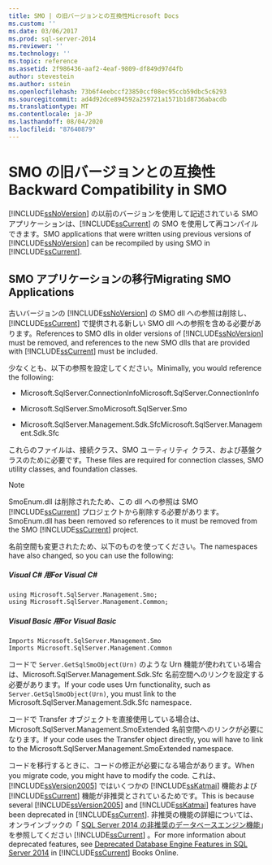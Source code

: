 ```yaml
---
title: SMO | の旧バージョンとの互換性Microsoft Docs
ms.custom: ''
ms.date: 03/06/2017
ms.prod: sql-server-2014
ms.reviewer: ''
ms.technology: ''
ms.topic: reference
ms.assetid: 2f986436-aaf2-4eaf-9809-df849d97d4fb
author: stevestein
ms.author: sstein
ms.openlocfilehash: 73b6f4eebccf23850ccf08ec95ccb59dbc5c6293
ms.sourcegitcommit: ad4d92dce894592a259721a1571b1d8736abacdb
ms.translationtype: MT
ms.contentlocale: ja-JP
ms.lasthandoff: 08/04/2020
ms.locfileid: "87640879"
---
```

# <a name="backward-compatibility-in-smo"></a><span data-ttu-id="9dcc1-102">SMO の旧バージョンとの互換性</span><span class="sxs-lookup"><span data-stu-id="9dcc1-102">Backward Compatibility in SMO</span></span>
  <span data-ttu-id="9dcc1-103">[!INCLUDE[ssNoVersion](../../includes/ssnoversion-md.md)] の以前のバージョンを使用して記述されている SMO アプリケーションは、[!INCLUDE[ssCurrent](../../includes/sscurrent-md.md)] の SMO を使用して再コンパイルできます。</span><span class="sxs-lookup"><span data-stu-id="9dcc1-103">SMO applications that were written using previous versions of [!INCLUDE[ssNoVersion](../../includes/ssnoversion-md.md)] can be recompiled by using SMO in [!INCLUDE[ssCurrent](../../includes/sscurrent-md.md)].</span></span>  
  
## <a name="migrating-smo-applications"></a><span data-ttu-id="9dcc1-104">SMO アプリケーションの移行</span><span class="sxs-lookup"><span data-stu-id="9dcc1-104">Migrating SMO Applications</span></span>  
 <span data-ttu-id="9dcc1-105">古いバージョンの [!INCLUDE[ssNoVersion](../../includes/ssnoversion-md.md)] の SMO dll への参照は削除し、[!INCLUDE[ssCurrent](../../includes/sscurrent-md.md)] で提供される新しい SMO dll への参照を含める必要があります。</span><span class="sxs-lookup"><span data-stu-id="9dcc1-105">References to SMO dlls in older versions of [!INCLUDE[ssNoVersion](../../includes/ssnoversion-md.md)] must be removed, and references to the new SMO dlls that are provided with [!INCLUDE[ssCurrent](../../includes/sscurrent-md.md)] must be included.</span></span>  
  
 <span data-ttu-id="9dcc1-106">少なくとも、以下の参照を設定してください。</span><span class="sxs-lookup"><span data-stu-id="9dcc1-106">Minimally, you would reference the following:</span></span>  
  
-   <span data-ttu-id="9dcc1-107">Microsoft.SqlServer.ConnectionInfo</span><span class="sxs-lookup"><span data-stu-id="9dcc1-107">Microsoft.SqlServer.ConnectionInfo</span></span>  
  
-   <span data-ttu-id="9dcc1-108">Microsoft.SqlServer.Smo</span><span class="sxs-lookup"><span data-stu-id="9dcc1-108">Microsoft.SqlServer.Smo</span></span>  
  
-   <span data-ttu-id="9dcc1-109">Microsoft.SqlServer.Management.Sdk.Sfc</span><span class="sxs-lookup"><span data-stu-id="9dcc1-109">Microsoft.SqlServer.Management.Sdk.Sfc</span></span>  
  
 <span data-ttu-id="9dcc1-110">これらのファイルは、接続クラス、SMO ユーティリティ クラス、および基盤クラスのために必要です。</span><span class="sxs-lookup"><span data-stu-id="9dcc1-110">These files are required for connection classes, SMO utility classes, and foundation classes.</span></span>  
  
> [!NOTE]  
>  <span data-ttu-id="9dcc1-111">SmoEnum.dll は削除されたため、この dll への参照は SMO [!INCLUDE[ssCurrent](../../includes/sscurrent-md.md)] プロジェクトから削除する必要があります。</span><span class="sxs-lookup"><span data-stu-id="9dcc1-111">SmoEnum.dll has been removed so references to it must be removed from the SMO [!INCLUDE[ssCurrent](../../includes/sscurrent-md.md)] project.</span></span>  
  
 <span data-ttu-id="9dcc1-112">名前空間も変更されたため、以下のものを使ってください。</span><span class="sxs-lookup"><span data-stu-id="9dcc1-112">The namespaces have also changed, so you can use the following:</span></span>  
  
##### <a name="for-visual-c"></a><span data-ttu-id="9dcc1-113">Visual C# 用</span><span class="sxs-lookup"><span data-stu-id="9dcc1-113">For Visual C#</span></span>  
  
```  
using Microsoft.SqlServer.Management.Smo;  
using Microsoft.SqlServer.Management.Common;  
```  
  
##### <a name="for-visual-basic"></a><span data-ttu-id="9dcc1-114">Visual Basic 用</span><span class="sxs-lookup"><span data-stu-id="9dcc1-114">For Visual Basic</span></span>  
  
```  
Imports Microsoft.SqlServer.Management.Smo  
Imports Microsoft.SqlServer.Management.Common  
```  
  
 <span data-ttu-id="9dcc1-115">コードで `Server.GetSqlSmoObject(Urn)` のような Urn 機能が使われている場合は、Microsoft.SqlServer.Management.Sdk.Sfc 名前空間へのリンクを設定する必要があります。</span><span class="sxs-lookup"><span data-stu-id="9dcc1-115">If your code uses Urn functionality, such as `Server.GetSqlSmoObject(Urn)`, you must link to the Microsoft.SqlServer.Management.Sdk.Sfc namespace.</span></span>  
  
 <span data-ttu-id="9dcc1-116">コードで Transfer オブジェクトを直接使用している場合は、Microsoft.SqlServer.Management.SmoExtended 名前空間へのリンクが必要になります。</span><span class="sxs-lookup"><span data-stu-id="9dcc1-116">If your code uses the Transfer object directly, you will have to link to the Microsoft.SqlServer.Management.SmoExtended namespace.</span></span>  
  
 <span data-ttu-id="9dcc1-117">コードを移行するときに、コードの修正が必要になる場合があります。</span><span class="sxs-lookup"><span data-stu-id="9dcc1-117">When you migrate code, you might have to modify the code.</span></span> <span data-ttu-id="9dcc1-118">これは、[!INCLUDE[ssVersion2005](../../includes/ssversion2005-md.md)] ではいくつかの [!INCLUDE[ssKatmai](../../includes/sskatmai-md.md)] 機能および [!INCLUDE[ssCurrent](../../includes/sscurrent-md.md)] 機能が非推奨とされているためです。</span><span class="sxs-lookup"><span data-stu-id="9dcc1-118">This is because several [!INCLUDE[ssVersion2005](../../includes/ssversion2005-md.md)] and [!INCLUDE[ssKatmai](../../includes/sskatmai-md.md)] features have been deprecated in [!INCLUDE[ssCurrent](../../includes/sscurrent-md.md)].</span></span> <span data-ttu-id="9dcc1-119">非推奨の機能の詳細については、オンラインブックの「 [SQL Server 2014 の非推奨のデータベースエンジン機能](../../database-engine/deprecated-database-engine-features-in-sql-server-2016.md)」を参照してください [!INCLUDE[ssCurrent](../../includes/sscurrent-md.md)] 。</span><span class="sxs-lookup"><span data-stu-id="9dcc1-119">For more information about deprecated features, see [Deprecated Database Engine Features in SQL Server 2014](../../database-engine/deprecated-database-engine-features-in-sql-server-2016.md) in [!INCLUDE[ssCurrent](../../includes/sscurrent-md.md)] Books Online.</span></span>  
  
  
